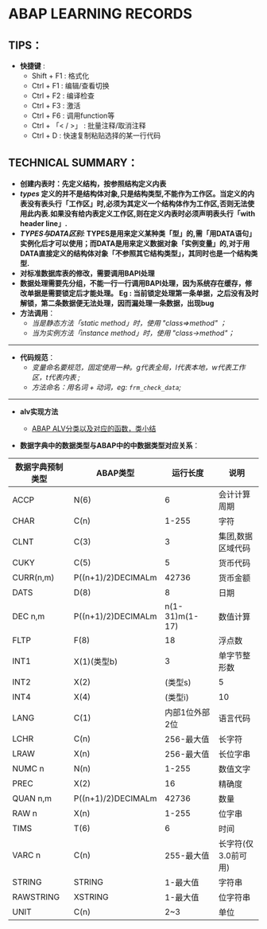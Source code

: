 # ABAP LEARNING RECORDS
## TIPS：
- **快捷键** :
    - Shift + F1 : 格式化
    - Ctrl + F1 : 编辑/查看切换
    - Ctrl + F2 : 编译检查
    - Ctrl + F3 : 激活
    - Ctrl + F6 : 调用function等
    - Ctrl + 「< / >」 : 批量注释/取消注释
    - Ctrl + D : 快速复制粘贴选择的某一行代码

## TECHNICAL SUMMARY：
- **创建内表时：先定义结构，按参照结构定义内表**
- **_types_ 定义的并不是结构体对象,只是结构类型,不能作为工作区。当定义的内表没有表头行「工作区」时,必须为其定义一个结构体作为工作区,否则无法使用此内表.如果没有给内表定义工作区,则在定义内表时必须声明表头行「with header line」.**
- **_TYPES与DATA区别:_ TYPES是用来定义某种类「型」的,需「用DATA语句」实例化后才可以使用；而DATA是用来定义数据对象「实例变量」的,对于用DATA直接定义的结构体对象「不参照其它结构类型」，其同时也是一个结构类型.**
- **对标准数据库表的修改，需要调用BAPI处理**
- **数据处理需要先分组，不能一行一行调用BAPI处理，因为系统存在缓存，修改单据是需要锁定后才能处理。
    Eg : 当前锁定处理第一条单据，之后没有及时解锁，第二条数据便无法处理，因而漏处理一条数据，出现bug**
- **方法调用**：
    - _当是静态方法「static method」时，使用 "class=>method" ；_
    - _当为实例方法「instance method」时，使用 "class->method"；_
***
- **代码规范**：
    - _变量命名要规范，固定使用一种。g代表全局，l代表本地，w代表工作区，t代表内表 ;_
    - _方法命名：用名词 + 动词，eg: `frm_check_data`;_
***
- **alv实现方法**
    - [ABAP ALV分类以及对应的函数，类小结](http://www.baidusap.com/abap/alv/4709 "ABAP ALV")
    
- **数据字典中的数据类型与ABAP中的中数据类型对应关系**：

数据字典预制类型|ABAP类型|运行长度|说明
---|---|---|---|
ACCP|N(6)|6|会计计算周期
CHAR|C(n)|1-255|字符
CLNT|C(3)|3|集团,数据区域代码
CUKY|C(5)|5|货币代码
CURR(n,m)|P((n+1)/2)DECIMALm|42736|货币金额
DATS|D(8)|8|日期
DEC n,m|P((n+1)/2)DECIMALm|n(1-31)m(1-17)|数值计算
FLTP|F(8)|18|浮点数
INT1|X(1)(类型b)|3|单字节整形数
INT2|X(2)|(类型s)|5|双字节整形数
INT4|X(4)|(类型i)|10|四字节整形数
LANG|C(1)|内部1位外部2位|语言代码
LCHR|C(n)|256-最大值|长字符
LRAW|X(n)|256-最大值|长位字串
NUMC n|N(n)|1-255|数值文字
PREC|X(2)|16|精确度
QUAN n,m|P((n+1)/2)DECIMALm|42736|数量
RAW n|X(n)|1-255|位字串
TIMS|T(6)|6|时间
VARC n|C(n)|255-最大值|长字符(仅3.0前可用)
STRING|STRING|1-最大值|字符串
RAWSTRING|XSTRING|1-最大值|位字符串
UNIT|C(n)|2~3|单位

